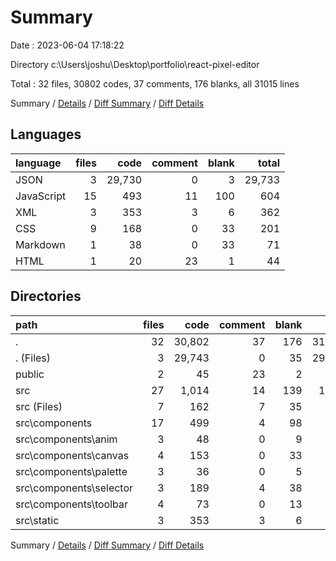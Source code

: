 # Summary

Date : 2023-06-04 17:18:22

Directory c:\\Users\\joshu\\Desktop\\portfolio\\react-pixel-editor

Total : 32 files,  30802 codes, 37 comments, 176 blanks, all 31015 lines

Summary / [Details](details.md) / [Diff Summary](diff.md) / [Diff Details](diff-details.md)

## Languages
| language | files | code | comment | blank | total |
| :--- | ---: | ---: | ---: | ---: | ---: |
| JSON | 3 | 29,730 | 0 | 3 | 29,733 |
| JavaScript | 15 | 493 | 11 | 100 | 604 |
| XML | 3 | 353 | 3 | 6 | 362 |
| CSS | 9 | 168 | 0 | 33 | 201 |
| Markdown | 1 | 38 | 0 | 33 | 71 |
| HTML | 1 | 20 | 23 | 1 | 44 |

## Directories
| path | files | code | comment | blank | total |
| :--- | ---: | ---: | ---: | ---: | ---: |
| . | 32 | 30,802 | 37 | 176 | 31,015 |
| . (Files) | 3 | 29,743 | 0 | 35 | 29,778 |
| public | 2 | 45 | 23 | 2 | 70 |
| src | 27 | 1,014 | 14 | 139 | 1,167 |
| src (Files) | 7 | 162 | 7 | 35 | 204 |
| src\\components | 17 | 499 | 4 | 98 | 601 |
| src\\components\\anim | 3 | 48 | 0 | 9 | 57 |
| src\\components\\canvas | 4 | 153 | 0 | 33 | 186 |
| src\\components\\palette | 3 | 36 | 0 | 5 | 41 |
| src\\components\\selector | 3 | 189 | 4 | 38 | 231 |
| src\\components\\toolbar | 4 | 73 | 0 | 13 | 86 |
| src\\static | 3 | 353 | 3 | 6 | 362 |

Summary / [Details](details.md) / [Diff Summary](diff.md) / [Diff Details](diff-details.md)